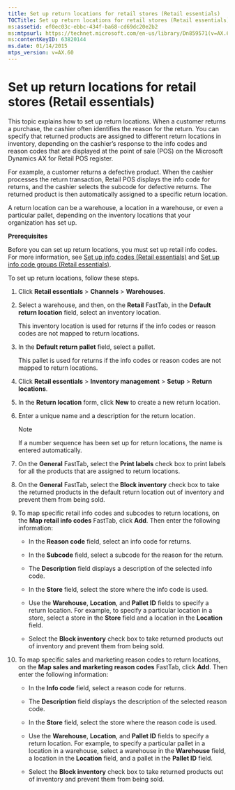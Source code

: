 ```yaml
---
title: Set up return locations for retail stores (Retail essentials)
TOCTitle: Set up return locations for retail stores (Retail essentials)
ms:assetid: ef0ec03c-ebbc-434f-ba68-cd69dc20e2b2
ms:mtpsurl: https://technet.microsoft.com/en-us/library/Dn859571(v=AX.60)
ms:contentKeyID: 63820144
ms.date: 01/14/2015
mtps_version: v=AX.60
---
```


# Set up return locations for retail stores (Retail essentials) 


This topic explains how to set up return locations. When a customer returns a purchase, the cashier often identifies the reason for the return. You can specify that returned products are assigned to different return locations in inventory, depending on the cashier’s response to the info codes and reason codes that are displayed at the point of sale (POS) on the Microsoft Dynamics AX for Retail POS register.

For example, a customer returns a defective product. When the cashier processes the return transaction, Retail POS displays the info code for returns, and the cashier selects the subcode for defective returns. The returned product is then automatically assigned to a specific return location.

A return location can be a warehouse, a location in a warehouse, or even a particular pallet, depending on the inventory locations that your organization has set up.

**Prerequisites**

Before you can set up return locations, you must set up retail info codes. For more information, see [Set up info codes (Retail essentials)](set-up-info-codes-retail-essentials.md) and [Set up info code groups (Retail essentials)](set-up-info-code-groups-retail-essentials.md).

To set up return locations, follow these steps.

1.  Click **Retail essentials** \> **Channels** \> **Warehouses**.

2.  Select a warehouse, and then, on the **Retail** FastTab, in the **Default return location** field, select an inventory location.
    
    This inventory location is used for returns if the info codes or reason codes are not mapped to return locations.

3.  In the **Default return pallet** field, select a pallet.
    
    This pallet is used for returns if the info codes or reason codes are not mapped to return locations.

4.  Click **Retail essentials** \> **Inventory management** \> **Setup** \> **Return locations**.

5.  In the **Return location** form, click **New** to create a new return location.

6.  Enter a unique name and a description for the return location.
    

    > [!NOTE]
    > <P>If a number sequence has been set up for return locations, the name is entered automatically.</P>



7.  On the **General** FastTab, select the **Print labels** check box to print labels for all the products that are assigned to return locations.

8.  On the **General** FastTab, select the **Block inventory** check box to take the returned products in the default return location out of inventory and prevent them from being sold.

9.  To map specific retail info codes and subcodes to return locations, on the **Map retail info codes** FastTab, click **Add**. Then enter the following information:
    
      - In the **Reason code** field, select an info code for returns.
    
      - In the **Subcode** field, select a subcode for the reason for the return.
    
      - The **Description** field displays a description of the selected info code.
    
      - In the **Store** field, select the store where the info code is used.
    
      - Use the **Warehouse**, **Location**, and **Pallet ID** fields to specify a return location. For example, to specify a particular location in a store, select a store in the **Store** field and a location in the **Location** field.
    
      - Select the **Block inventory** check box to take returned products out of inventory and prevent them from being sold.

10. To map specific sales and marketing reason codes to return locations, on the **Map sales and marketing reason codes** FastTab, click **Add**. Then enter the following information:
    
      - In the **Info code** field, select a reason code for returns.
    
      - The **Description** field displays the description of the selected reason code.
    
      - In the **Store** field, select the store where the reason code is used.
    
      - Use the **Warehouse**, **Location**, and **Pallet ID** fields to specify a return location. For example, to specify a particular pallet in a location in a warehouse, select a warehouse in the **Warehouse** field, a location in the **Location** field, and a pallet in the **Pallet ID** field.
    
      - Select the **Block inventory** check box to take returned products out of inventory and prevent them from being sold.

  


